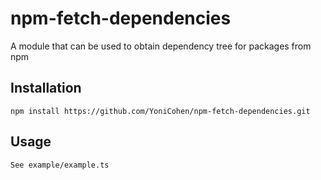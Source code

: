 # npm-fetch-dependencies
A module that can be used to obtain dependency tree for packages from npm

## Installation

```
npm install https://github.com/YoniCohen/npm-fetch-dependencies.git
```
## Usage
```
See example/example.ts